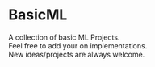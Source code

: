 # BasicML
A collection of basic ML Projects.
<br>
Feel free to add your on implementations.
<br>
New ideas/projects are always welcome.
